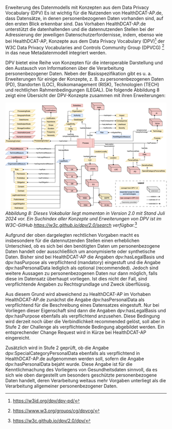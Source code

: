 Erweiterung des Datenmodells mit Konzepten aus dem Data Privacy Vocabulary (DPV)
Es ist wichtig für die Nutzenden von HealthDCAT-AP.de, dass Datensätze, in denen personenbezogenen Daten vorhanden sind, auf den ersten Blick erkennbar sind. Das Vorhaben HealthDCAT-AP.de unterstützt die datenhaltenden und die datennutzenden Stellen bei der Adressierung der jeweiligen Datenschutzerfordernisse, indem, ebenso wie bei HealthDCAT-AP, Konzepte aus dem Data Privacy Vocabulary (DPV)[^52] der W3C Data Privacy Vocabularies and Controls Community Group (DPVCG) [^53] in das neue Metadatenmodell integriert werden.

DPV bietet eine Reihe von Konzepten für die interoperable Darstellung und den Austausch von Informationen über die Verarbeitung personenbezogener Daten. Neben der Basisspezifikation gibt es u. a. Erweiterungen für einige der Konzepte, z. B. zu personenbezogenen Daten (PD), Standorten (LOC), Risikomanagement (RISK), Technologien (TECH) und rechtlichen Rahmenbedingungen (LEGAL).
Die folgende Abbildung 8 zeigt eine Übersicht der DPV-Konzepte zusammen mit ihren Erweiterungen:

![DPV](https://raw.githubusercontent.com/HealthDCAT-AP-de/healthdcat-ap.de/675dff9e87886463e3d1ebf6f834a3d6497af14f/images/8_DPV.svg)
*Abbildung 8: Dieses Vokabular liegt momentan in Version 2.0 mit Stand Juli 2024 vor. Ein Suchindex aller Konzepte und Erweiterungen von DPV ist im W3C-GitHub https://w3c.github.io/dpv/2.0/search verfügbar.*[^54]

Aufgrund der oben dargelegten rechtlichen Vorgaben macht es insbesondere für die datennutzenden Stellen einen erheblichen Unterschied, ob es sich bei den benötigten Daten um personenbezogene Daten handelt oder ausschließlich um anonymisierte oder synthetische Daten. Bisher sind bei HealthDCAT-AP die Angaben dpv:hasLegalBasis und dpv:hasPurpose als verpflichtend (mandatory) eingestuft und die Angabe dpv:hasPersonalData lediglich als optional (recommended). Jedoch sind weitere Aussagen zu personenbezogenen Daten nur dann möglich, falls diese im Datensatz überhaupt vorliegen. Ist dies nicht der Fall, sind verpflichtende Angaben zu Rechtsgrundlage und Zweck überflüssig.

Aus diesem Grund wird abweichend zu HealthDCAT-AP im Vorhaben HealthDCAT-AP.de zunächst die Angabe dpv:hasPersonalData als verpflichtend für die Beschreibung eines Datensatzes eingestuft. Nur bei Vorliegen dieser Eigenschaft sind dann die Angaben dpv:hasLegalBasis und dpv:hasPurpose ebenfalls als verpflichtend anzusehen. Diese Bedingung wird derzeit noch über die Verbindlichkeit recommended gelöst, soll aber in Stufe 2 der Challenge als verpflichtende Bedingung abgebildet werden. Ein entsprechender Change Request wird in Kürze bei HealthDCAT-AP eingereicht.

Zusätzlich wird in Stufe 2 geprüft, ob die Angabe dpv:SpecialCategoryPersonalData ebenfalls als verpflichtend in HealthDCAT-AP.de aufgenommen werden soll, sofern die Angabe dpv:hasPersonalData bejaht wurde. Diese Angabe ist für die Kenntlichmachung des Vorliegens von Gesundheitsdaten sinnvoll, da es sich wie oben dargestellt um besonders geschützte personenbezogene Daten handelt, deren Verarbeitung weitaus mehr Vorgaben unterliegt als die Verarbeitung allgemeiner personenbezogener Daten.

[^52]:https://w3id.org/dpv/dpv-pd/
[^53]:https://www.w3.org/groups/cg/dpvcg/
[^54]:https://w3c.github.io/dpv/2.0/dpv/
